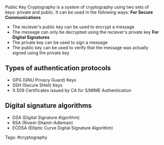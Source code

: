 Public Key Cryptography is a system of cryptography using two sets of keys: private and public.
It can be used in the following ways:
**For Secure Communications**
- The reciever's public key can be used to encrypt a message
- The message can only be decrypted using the reciever's private key
**For Digital Signatures**
- The private key can be used to sign a message
- The public key can be used to verify that the message was actually signed using the private key

## Types of authentication protocols
- GPG (GNU Privacy Guard) Keys
- SSH (Secure SHell) Keys
- X.509 Certificates issued by CA for S/MIME Authentication

## Digital signature algorithms
- DSA (Digital Signature Algorithm)
- RSA (Rivest-Shamir-Adleman)
- ECDSA (Elliptic Curve Digital Signature Algorithm)

Tags:
#cryptography